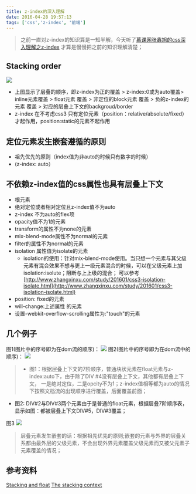 ```yaml
---
title: z-index的深入理解
date: 2016-04-28 19:57:13
tags: ['css','z-index', '前端']
---
```

> 之前一直对z-index的知识算是一知半解，今天听了[慕课网张鑫旭的css深入理解之z-index](http://www.imooc.com/video/11624) 才算是慢慢把之前的知识理解清楚；

## Stacking order
![](/img/posts/context_order.png)
<!--more-->
+ 上图显示了层叠的顺序，即z-index为正的覆盖 > z-index:0或为auto覆盖> inline元素覆盖 > float元素 覆盖 > 非定位的block元素 覆盖 > 负的z-index的元素 覆盖 > 对应的层叠上下文的backgroud/border
+ z-index 在不考虑css3 只有定位元素（position：relative/absolute/fixed）才起作用，position:static的元素不起作用

## 定位元素发生嵌套遵循的原则
 + 祖先优先的原则（index值为非auto的时候只有数字的时候）
 + (z-index: auto）

## 不依赖z-index值的css属性也具有层叠上下文
+ 根元素
+ 绝对定位或者相对定位且z-index值不为auto
+ z-index 不为auto的flex项
+ opacity值不为1的元素
+ transform的属性不为none的元素
+ mix-blend-mode属性不为normal的元素
+ filter的属性不为normal的元素
+ isolation 属性值为isolate的元素
  - isolation的使用：针对mix-blend-mode使用。当只想一个元素与其父级元素有混合效果不想与更上一级元素混合的时候，可以在父级元素上加isolation:isolute；阻断与上上级的混合；
  可以参考[http://www.zhangxinxu.com/study/201601/css3-isolation-isolate.html](http://www.zhangxinxu.com/study/201601/css3-isolation-isolate.html)
+ position: fixed的元素
+ will-change:上述属性  的元素
+ 设置-webkit-overflow-scrolling属性为:"touch"的元素

## 几个例子
图1(图片中的序号即为在dom流的顺序)：
![](/img/posts/stack-absolute.png)
图2(图片中的序号即为在dom流中的顺序)：
![](/img/posts/stacking-floating.png)
> + 图1：根据层叠上下文的7阶顺序，普通块状元素在float元素与z-index:auto下，由于除了DIV #4没有层叠上下文，其他都有层叠上下文，
一是绝对定位，二是opcity不为1；z-index值相等都为auto的情况下按照文档流的出现顺序进行覆盖，后面覆盖前面；
+ 图2: DIV#2与DIV#3两个元素由于是普通的float元素，根据层叠7阶顺序表，显示如图：都被层叠上下文DIV#5，DIV#3覆盖；

图3
![](/img/posts/stacking-orders.png)
> 层叠元素发生嵌套的话：根据祖先优先的原则;嵌套的元素与外界的层叠关系都由最外层的父级元素，不会出现外界元素覆盖父级元素而又被父元素子元素覆盖的情况；

## 参考资料
[Stacking and float](https://developer.mozilla.org/en-US/docs/Web/CSS/CSS_Positioning/Understanding_z_index/Stacking_and_float)
[The stacking context](https://developer.mozilla.org/en-US/docs/Web/CSS/CSS_Positioning/Understanding_z_index/The_stacking_context)
